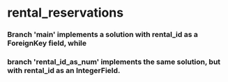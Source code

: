 # rental_reservations
 
### Branch 'main' implements a solution with rental_id as a ForeignKey field, while 
### branch 'rental_id_as_num' implements the same solution, but with rental_id as an IntegerField.
